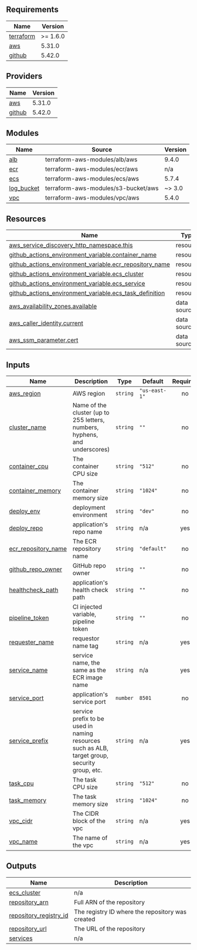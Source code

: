 <!-- BEGIN_TF_DOCS -->
## Requirements

| Name | Version |
|------|---------|
| <a name="requirement_terraform"></a> [terraform](#requirement\_terraform) | >= 1.6.0 |
| <a name="requirement_aws"></a> [aws](#requirement\_aws) | 5.31.0 |
| <a name="requirement_github"></a> [github](#requirement\_github) | 5.42.0 |

## Providers

| Name | Version |
|------|---------|
| <a name="provider_aws"></a> [aws](#provider\_aws) | 5.31.0 |
| <a name="provider_github"></a> [github](#provider\_github) | 5.42.0 |

## Modules

| Name | Source | Version |
|------|--------|---------|
| <a name="module_alb"></a> [alb](#module\_alb) | terraform-aws-modules/alb/aws | 9.4.0 |
| <a name="module_ecr"></a> [ecr](#module\_ecr) | terraform-aws-modules/ecr/aws | n/a |
| <a name="module_ecs"></a> [ecs](#module\_ecs) | terraform-aws-modules/ecs/aws | 5.7.4 |
| <a name="module_log_bucket"></a> [log\_bucket](#module\_log\_bucket) | terraform-aws-modules/s3-bucket/aws | ~> 3.0 |
| <a name="module_vpc"></a> [vpc](#module\_vpc) | terraform-aws-modules/vpc/aws | 5.4.0 |

## Resources

| Name | Type |
|------|------|
| [aws_service_discovery_http_namespace.this](https://registry.terraform.io/providers/hashicorp/aws/5.31.0/docs/resources/service_discovery_http_namespace) | resource |
| [github_actions_environment_variable.container_name](https://registry.terraform.io/providers/integrations/github/5.42.0/docs/resources/actions_environment_variable) | resource |
| [github_actions_environment_variable.ecr_repository_name](https://registry.terraform.io/providers/integrations/github/5.42.0/docs/resources/actions_environment_variable) | resource |
| [github_actions_environment_variable.ecs_cluster](https://registry.terraform.io/providers/integrations/github/5.42.0/docs/resources/actions_environment_variable) | resource |
| [github_actions_environment_variable.ecs_service](https://registry.terraform.io/providers/integrations/github/5.42.0/docs/resources/actions_environment_variable) | resource |
| [github_actions_environment_variable.ecs_task_definition](https://registry.terraform.io/providers/integrations/github/5.42.0/docs/resources/actions_environment_variable) | resource |
| [aws_availability_zones.available](https://registry.terraform.io/providers/hashicorp/aws/5.31.0/docs/data-sources/availability_zones) | data source |
| [aws_caller_identity.current](https://registry.terraform.io/providers/hashicorp/aws/5.31.0/docs/data-sources/caller_identity) | data source |
| [aws_ssm_parameter.cert](https://registry.terraform.io/providers/hashicorp/aws/5.31.0/docs/data-sources/ssm_parameter) | data source |

## Inputs

| Name | Description | Type | Default | Required |
|------|-------------|------|---------|:--------:|
| <a name="input_aws_region"></a> [aws\_region](#input\_aws\_region) | AWS region | `string` | `"us-east-1"` | no |
| <a name="input_cluster_name"></a> [cluster\_name](#input\_cluster\_name) | Name of the cluster (up to 255 letters, numbers, hyphens, and underscores) | `string` | `""` | no |
| <a name="input_container_cpu"></a> [container\_cpu](#input\_container\_cpu) | The container CPU size | `string` | `"512"` | no |
| <a name="input_container_memory"></a> [container\_memory](#input\_container\_memory) | The container memory size | `string` | `"1024"` | no |
| <a name="input_deploy_env"></a> [deploy\_env](#input\_deploy\_env) | deployment environment | `string` | `"dev"` | no |
| <a name="input_deploy_repo"></a> [deploy\_repo](#input\_deploy\_repo) | application's repo name | `string` | n/a | yes |
| <a name="input_ecr_repository_name"></a> [ecr\_repository\_name](#input\_ecr\_repository\_name) | The ECR repository name | `string` | `"default"` | no |
| <a name="input_github_repo_owner"></a> [github\_repo\_owner](#input\_github\_repo\_owner) | GitHub repo owner | `string` | `""` | no |
| <a name="input_healthcheck_path"></a> [healthcheck\_path](#input\_healthcheck\_path) | application's health check path | `string` | `""` | no |
| <a name="input_pipeline_token"></a> [pipeline\_token](#input\_pipeline\_token) | CI injected variable, pipeline token | `string` | `""` | no |
| <a name="input_requester_name"></a> [requester\_name](#input\_requester\_name) | requestor name tag | `string` | n/a | yes |
| <a name="input_service_name"></a> [service\_name](#input\_service\_name) | service name, the same as the ECR image name | `string` | n/a | yes |
| <a name="input_service_port"></a> [service\_port](#input\_service\_port) | application's service port | `number` | `8501` | no |
| <a name="input_service_prefix"></a> [service\_prefix](#input\_service\_prefix) | service prefix to be used in naming resources such as ALB, target group, security group, etc. | `string` | n/a | yes |
| <a name="input_task_cpu"></a> [task\_cpu](#input\_task\_cpu) | The task CPU size | `string` | `"512"` | no |
| <a name="input_task_memory"></a> [task\_memory](#input\_task\_memory) | The task memory size | `string` | `"1024"` | no |
| <a name="input_vpc_cidr"></a> [vpc\_cidr](#input\_vpc\_cidr) | The CIDR block of the vpc | `string` | n/a | yes |
| <a name="input_vpc_name"></a> [vpc\_name](#input\_vpc\_name) | The name of the vpc | `string` | n/a | yes |

## Outputs

| Name | Description |
|------|-------------|
| <a name="output_ecs_cluster"></a> [ecs\_cluster](#output\_ecs\_cluster) | n/a |
| <a name="output_repository_arn"></a> [repository\_arn](#output\_repository\_arn) | Full ARN of the repository |
| <a name="output_repository_registry_id"></a> [repository\_registry\_id](#output\_repository\_registry\_id) | The registry ID where the repository was created |
| <a name="output_repository_url"></a> [repository\_url](#output\_repository\_url) | The URL of the repository |
| <a name="output_services"></a> [services](#output\_services) | n/a |
<!-- END_TF_DOCS -->